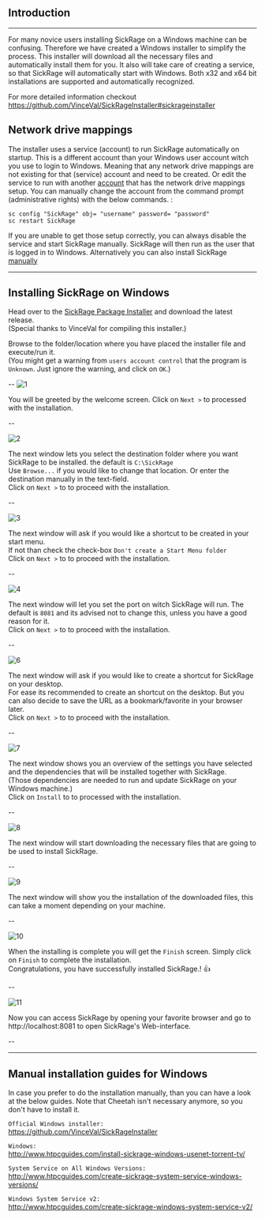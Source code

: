 ## Introduction ##

---

For many novice users installing SickRage on a Windows machine can be confusing.
Therefore we have created a Windows installer to simplify the process. This installer will download all the necessary files and automatically install them for you.
It also will take care of creating a service, so that SickRage will automatically start with Windows.
Both x32 and x64 bit installations are supported and automatically recognized.    

For more detailed information checkout https://github.com/VinceVal/SickRageInstaller#sickrageinstaller  

## Network drive mappings ##

The installer uses a service (account) to run SickRage automatically on startup. This is a different account than your Windows user account witch you use to login to Windows. Meaning that any network drive mappings are not existing for that (service) account and need to be created.
Or edit the service to run with another [account](https://technet.microsoft.com/en-us/library/cc755249.aspx) that has the network drive mappings setup.
You can manually change the account from the command prompt (administrative rights) with the below commands. :  
```
sc config "SickRage" obj= "username" password= "password"
sc restart SickRage
```  

If you are unable to get those setup correctly, you can always disable the service and start SickRage manually. SickRage will then run as the user that is logged in to Windows. Alternatively you can also install SickRage [manually](https://github.com/SickRage/SickRage/wiki/SickRage-Windows-Installer/_edit#manual-installation-guides-for-windows)  

---

## Installing SickRage on Windows ##

Head over to the [SickRage Package Installer](https://github.com/VinceVal/SickRageInstaller/releases) and download the latest release.  
(Special thanks to VinceVal for compiling this installer.)  

Browse to the folder/location where you have placed the installer file and execute/run it.  
(You might get a warning from `users account control` that the program is `Unknown`. Just ignore the warning, and click on `OK`.)  

--
![1](https://cloud.githubusercontent.com/assets/7928052/9738295/15735238-564b-11e5-844e-74551c2e312a.png)  

You will be greeted by the welcome screen.
Click on `Next >` to processed with the installation.  

--

![2](https://cloud.githubusercontent.com/assets/7928052/9738296/1573a828-564b-11e5-9f2e-09a320ad02ee.png)

The next window lets you select the destination folder where you want SickRage to be installed. the default is `C:\SickRage`  
Use `Browse...` if you would like to change that location. Or enter the destination manually in the text-field.  
Click on `Next >` to to proceed with the installation.  

--

![3](https://cloud.githubusercontent.com/assets/7928052/9738298/1576b27a-564b-11e5-94a9-1df9408c0fe7.png)

The next window will ask if you would like a shortcut to be created in your start menu.  
If not than check the check-box `Don't create a Start Menu folder`  
Click on `Next >` to to proceed with the installation.  

--

![4](https://cloud.githubusercontent.com/assets/7928052/9738293/15725f7c-564b-11e5-997b-edf09e8f50bf.png)

The next window will let you set the port on witch SickRage will run. The default is `8081` and its advised not to change this, unless you have a good reason for it.  
Click on `Next >` to to proceed with the installation.  

--

![6](https://cloud.githubusercontent.com/assets/7928052/9738294/1572e820-564b-11e5-83d8-d5066919f89e.png)

The next window will ask if you would like to create a shortcut for SickRage on your desktop.  
For ease its recommended to create an shortcut on the desktop. But you can also decide to save the URL as a bookmark/favorite in your browser later.  
Click on `Next >` to to proceed with the installation.  

--

![7](https://cloud.githubusercontent.com/assets/7928052/9738297/15761806-564b-11e5-83b2-9061f3ddc0db.png)

The next window shows you an overview of the settings you have selected and the dependencies that will be installed together with SickRage.  
(Those dependencies are needed to run and update SickRage on your Windows machine.)  
Click on `Install` to to processed with the installation.  

--

![8](https://cloud.githubusercontent.com/assets/7928052/9738301/158b3088-564b-11e5-881d-029e5a13d73b.png)

The next window will start downloading the necessary files that are going to be used to install SickRage.  

--

![9](https://cloud.githubusercontent.com/assets/7928052/9738302/1590b3e6-564b-11e5-9c26-4eae91708094.png)

The next window will show you the installation of the downloaded files, this can take a moment depending on your machine.  

--

![10](https://cloud.githubusercontent.com/assets/7928052/9738299/158adaca-564b-11e5-8c6c-42e12a756d7b.png)

When the installing is complete you will get the `Finish` screen. Simply click on `Finish` to complete the installation.  
Congratulations, you have successfully installed SickRage.! :+1:

--

![11](https://cloud.githubusercontent.com/assets/7928052/9738300/158b1602-564b-11e5-979c-a1ee277d6a74.png)

Now you can access SickRage by opening your favorite browser and go to http://localhost:8081 to open SickRage's Web-interface.

--

---  

## Manual installation guides for Windows ##

In case you prefer to do the installation manually, than you can have a look at the below guides. Note that Cheetah isn't necessary anymore, so you don't have to install it.  

`Official Windows installer:`  
https://github.com/VinceVal/SickRageInstaller

`Windows:`  
http://www.htpcguides.com/install-sickrage-windows-usenet-torrent-tv/

`System Service on All Windows Versions:`  
http://www.htpcguides.com/create-sickrage-system-service-windows-versions/

`Windows System Service v2:`  
http://www.htpcguides.com/create-sickrage-windows-system-service-v2/

